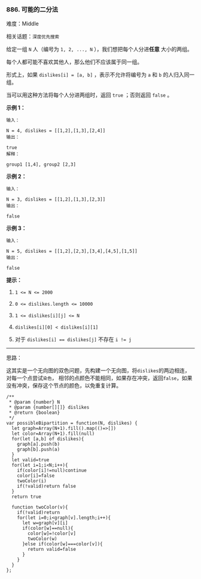 ### 886. 可能的二分法

难度：Middle

相关话题：`深度优先搜索`

给定一组 `N` 人（编号为 `1, 2, ..., N` ），我们想把每个人分进**任意** 大小的两组。



每个人都可能不喜欢其他人，那么他们不应该属于同一组。



形式上，如果  `dislikes[i] = [a, b]` ，表示不允许将编号为  `a`  和  `b`  的人归入同一组。



当可以用这种方法将每个人分进两组时，返回  `true` ；否则返回  `false` 。












**示例 1：** 



```
输入：

N = 4, dislikes = [[1,2],[1,3],[2,4]]
输出：

true
解释：

group1 [1,4], group2 [2,3]
```


**示例 2：** 



```
输入：

N = 3, dislikes = [[1,2],[1,3],[2,3]]
输出：

false
```


**示例 3：** 



```
输入：

N = 5, dislikes = [[1,2],[2,3],[3,4],[4,5],[1,5]]
输出：

false
```






**提示：** 




1.  `1 <= N <= 2000` 

2.  `0 <= dislikes.length <= 10000` 

3.  `1 <= dislikes[i][j] <= N` 

4.  `dislikes[i][0] < dislikes[i][1]` 

5. 对于 `dislikes[i] == dislikes[j]` 不存在 `i != j` 






-----

思路：

这其实是一个无向图的双色问题，先构建一个无向图，将`dislikes`的两边相连，对每一个点尝试`染色`，
相邻的点颜色不能相同，如果存在冲突，返回`false`，如果没有冲突，保存这个节点的颜色，以免重复计算。
```
/**
 * @param {number} N
 * @param {number[][]} dislikes
 * @return {boolean}
 */
var possibleBipartition = function(N, dislikes) {
  let graph=Array(N+1).fill().map(()=>[])
  let color=Array(N+1).fill(null)
  for(let [a,b] of dislikes){
    graph[a].push(b)
    graph[b].push(a)
  }
  let valid=true
  for(let i=1;i<N;i++){
    if(color[i]!=null)continue
    color[i]=false
    twoColor(i)
    if(!valid)return false
  }
  return true
  
  function twoColor(v){
    if(!valid)return
    for(let i=0;i<graph[v].length;i++){
      let w=graph[v][i]
      if(color[w]==null){
        color[w]=!color[v]
        twoColor(w)
      }else if(color[w]===color[v]){
        return valid=false
      }
    }
  }
};
```

